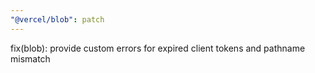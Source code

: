 ```yaml
---
"@vercel/blob": patch
---
```


fix(blob): provide custom errors for expired client tokens and pathname mismatch

